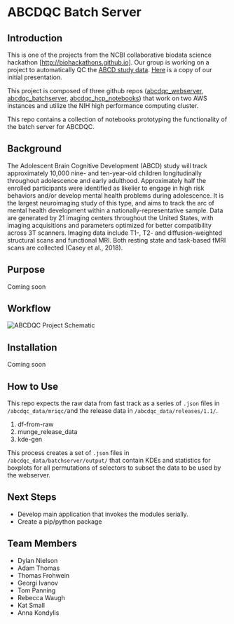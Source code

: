 # ABCDQC Batch Server

## Introduction
This is one of the projects from the NCBI collaborative biodata science hackathon [http://biohackathons.github.io]. Our group is working on a project to automatically QC the [ABCD study data](https://data-archive.nimh.nih.gov/abcd). [Here](https://docs.google.com/presentation/d/1SSinOI-IDNTdZreTARghN799z-Oi2Bn-H6-xFGCnIVc/edit?usp=sharing) is a copy of our initial presentation. 

This project is composed of three github repos ([abcdqc_webserver](https://github.com/abcdqc/abcdqc_webserver), [abcdqc_batchserver](https://github.com/abcdqc/abcdqc_batchserver), [abcdqc_hcp_notebooks](https://github.com/abcdqc/abcdqc_hpc_notebooks)) that work on two AWS instances and utilize the NIH high performance computing cluster. 

This repo contains a collection of notebooks prototyping the functionality of the batch server for ABCDQC.

## Background
The Adolescent Brain Cognitive Development (ABCD) study will track approximately 10,000 nine- and ten-year-old children longitudinally throughout adolescence and early adulthood. Approximately half the enrolled participants were identified as likelier to engage in high risk behaviors and/or develop mental health problems during adolescence. It is the largest neuroimaging study of this type, and aims to track the arc of mental health development within a nationally-representative sample. Data are generated by 21 imaging centers throughout the United States, with imaging acquisitions and parameters optimized for better compatibility across 3T scanners. Imaging data include T1-, T2- and diffusion-weighted structural scans and functional MRI. Both resting state and task-based fMRI scans are collected (Casey et al., 2018).

## Purpose
Coming soon

## Workflow
![ABCDQC Project Schematic](https://raw.githubusercontent.com/abcdqc/abcdqc_batchserver/bd637699f54891a2556c20f1a52cda67324811ad/ABCDQCflowchart.png "Project Schematic")

## Installation 
Coming soon

## How to Use
This repo expects the raw data from fast track as a series of `.json` files in `/abcdqc_data/mriqc/`and the release data in `/abcdqc_data/releases/1.1/`.

1. df-from-raw
2. munge_release_data
3. kde-gen

This process creates a set of `.json` files in `/abcdqc_data/batchserver/output/` that contain KDEs and statistics for boxplots for all permutations of selectors to subset the data to be used by the webserver.

## Next Steps
 * Develop main application that invokes the modules serially.
 * Create a pip/python package

## Team Members
 * Dylan Nielson
 * Adam Thomas
 * Thomas Frohwein
 * Georgi Ivanov
 * Tom Panning
 * Rebecca Waugh
 * Kat Small
 * Anna Kondylis
